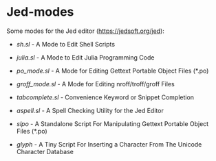 # Jed-modes
Some modes for the Jed editor (https://jedsoft.org/jed):


- _sh.sl_ - A Mode to Edit Shell Scripts

- _julia.sl_ - A Mode to Edit Julia Programming Code

- _po_mode.sl_ - A Mode for Editing Gettext Portable Object Files (*.po)

- _groff_mode.sl_ - A Mode for Editing nroff/troff/groff Files

- _tabcomplete.sl_ - Convenience Keyword or Snippet Completion

- _aspell.sl_ - A Spell Checking Utility for the Jed Editor

- _slpo_ - A Standalone Script For Manipulating Gettext Portable Object Files (*.po)

- _glyph_ - A Tiny Script For Inserting a Character From The Unicode Character Database
